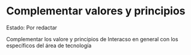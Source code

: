 # Complementar valores y principios

Estado: Por redactar

Complementar los valore y principios de Interacso en general con los específicos del área de tecnología